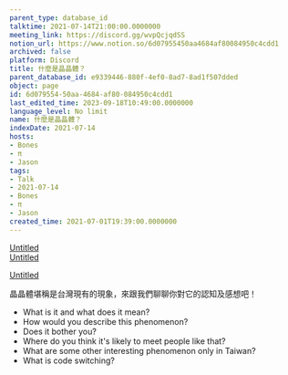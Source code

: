 ```yaml
---
parent_type: database_id
talktime: 2021-07-14T21:00:00.0000000
meeting_link: https://discord.gg/wvpQcjqdSS
notion_url: https://www.notion.so/6d07955450aa4684af80084950c4cdd1
archived: false
platform: Discord
title: 什麼是晶晶體？
parent_database_id: e9339446-880f-4ef0-8ad7-8ad1f507dded
object: page
id: 6d079554-50aa-4684-af80-084950c4cdd1
last_edited_time: 2023-09-18T10:49:00.0000000
language_level: No limit
name: 什麼是晶晶體？
indexDate: 2021-07-14
hosts:
- Bones
- π
- Jason
tags:
- Talk
- 2021-07-14
- Bones
- π
- Jason
created_time: 2021-07-01T19:39:00.0000000
---
```



[Untitled](https://www.notion.so/60226399bd024bf4bf588586f8013a21)   
[Untitled](https://www.notion.so/cb083fc4f0b7459aa5afe1900ef25a1f)   

[Untitled](https://www.notion.so/482e61b02b9c4456b2b4fe86bb7544c6)   




晶晶體堪稱是台灣現有的現象，來跟我們聊聊你對它的認知及感想吧！

   - What is it and what does it mean?
   - How would you describe this phenomenon?
   - Does it bother you?
   - Where do you think it's likely to meet people like that?
   - What are some other interesting phenomenon only in Taiwan?
   - What is code switching?



